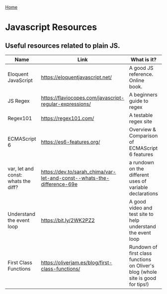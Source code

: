 [Home](../README.md)

# Javascript Resources

## Useful resources related to plain JS.

| Name          | Link          | What is it?  | Tip from
| ------------- | ------------- | ------------ | ------------ |
| Eloquent JavaScript | https://eloquentjavascript.net/ | A good JS reference. Online book. | Dan Sofer
| JS Regex | https://flaviocopes.com/javascript-regular-expressions/ | A beginners guide to regex | Christine FAC17
| Regex101 | https://regex101.com/ | A testable regex site | Oliver FAC10
| ECMAScript 6  | https://es6-features.org/ | Overview & Comparison of ECMAScript 6 features | Pat
| var, let and const: whats the diff? | https://dev.to/sarah_chima/var-let-and-const--whats-the-difference-69e | a rundown on the different uses of variable declarations | Georgia FAC17
| Understand the event loop | https://bit.ly/2WK2PZ2 | A good video and test site to help understand the event loop | Bobby
| First Class Functions | https://oliverjam.es/blog/first-class-functions/ | Rundown of first class functions on Oliver's blog (whole site is good for tips!) | Oliver FAC10

